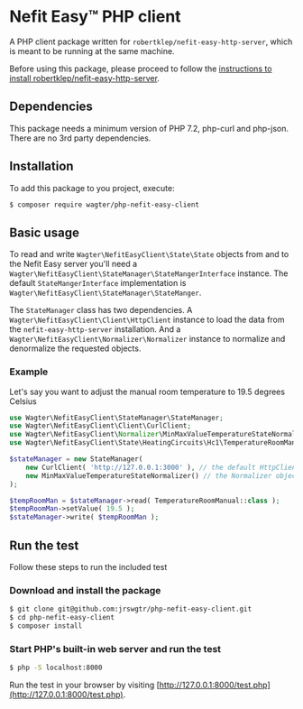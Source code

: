 # Nefit Easy™ PHP client
A PHP client package written for ```robertklep/nefit-easy-http-server```, which is meant to be running at the same machine.

Before using this package, please proceed to follow the [instructions to install robertklep/nefit-easy-http-server](https://github.com/robertklep/nefit-easy-http-server).

## Dependencies
This package needs a minimum version of PHP 7.2, php-curl and php-json. There are no 3rd party dependencies.

## Installation
To add this package to you project, execute:

```bash
$ composer require wagter/php-nefit-easy-client
```

## Basic usage

To read and write ```Wagter\NefitEasyClient\State\State``` objects from and to the Nefit Easy server you'll need a ```Wagter\NefitEasyClient\StateManager\StateMangerInterface``` instance. The default  ```StateMangerInterface``` implementation is ```Wagter\NefitEasyClient\StateManager\StateManger```.

The ```StateManager``` class has two dependencies. A ```Wagter\NefitEasyClient\Client\HttpClient``` instance to load the data from the ```nefit-easy-http-server``` installation. And a ```Wagter\NefitEasyClient\Normalizer\Normalizer``` instance to normalize and denormalize the requested objects.

### Example
Let's say you want to adjust the manual room temperature to 19.5 degrees Celsius

```php
use Wagter\NefitEasyClient\StateManager\StateManager;
use Wagter\NefitEasyClient\Client\CurlClient;
use Wagter\NefitEasyClient\Normalizer\MinMaxValueTemperatureStateNormalizer;
use Wagter\NefitEasyClient\State\HeatingCircuits\Hc1\TemperatureRoomManual;

$stateManager = new StateManager(
    new CurlClient( 'http://127.0.0.1:3000' ), // the default HttpClient implementation
    new MinMaxValueTemperatureStateNormalizer() // the Normalizer object
);

$tempRoomMan = $stateManager->read( TemperatureRoomManual::class );
$tempRoomMan->setValue( 19.5 );
$stateManager->write( $tempRoomMan );
```

## Run the test
Follow these steps to run the included test
### Download and install the package
```bash
$ git clone git@github.com:jrswgtr/php-nefit-easy-client.git
$ cd php-nefit-easy-client
$ composer install
```
### Start PHP's built-in web server and run the test
```bash
$ php -S localhost:8000
```
Run the test in your browser by visiting [http://127.0.0.1:8000/test.php](http://127.0.0.1:8000/test.php).
